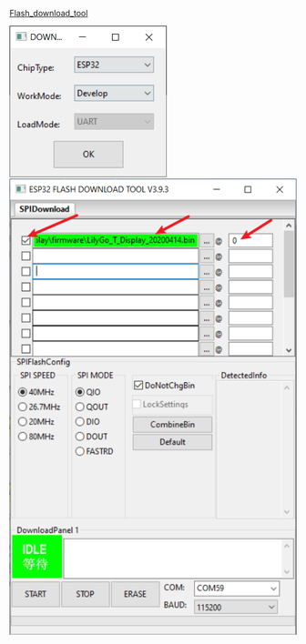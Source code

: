 
[Flash_download_tool](https://www.espressif.com.cn/sites/default/files/tools/flash_download_tool_3.9.3_0.zip)


![](esp32-1.png)
![](esp32-2.png)
















